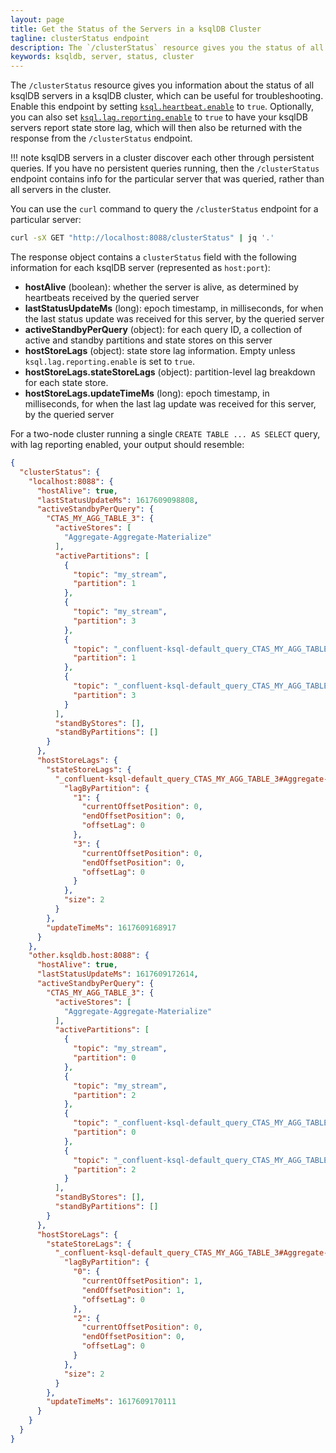 ```yaml
---
layout: page
title: Get the Status of the Servers in a ksqlDB Cluster 
tagline: clusterStatus endpoint
description: The `/clusterStatus` resource gives you the status of all servers in a ksqlDB cluster
keywords: ksqldb, server, status, cluster
---
```


The `/clusterStatus` resource gives you information about the status of all
ksqlDB servers in a ksqlDB cluster, which can be useful for troubleshooting. 
Enable this endpoint by setting [`ksql.heartbeat.enable`](../../reference/server-configuration.md#ksqlheartbeatenable) 
to `true`. Optionally, you can also set [`ksql.lag.reporting.enable`](../../reference/server-configuration.md#ksqllagreportingenable) 
to `true` to have your ksqlDB servers report state store lag, which will 
then also be returned with the response from the `/clusterStatus` endpoint.

!!! note
      ksqlDB servers in a cluster discover each other through persistent queries.
      If you have no persistent queries running, then the `/clusterStatus` endpoint
      contains info for the particular server that was queried, rather than
      all servers in the cluster.  

You can use the `curl` command to query the `/clusterStatus` endpoint
for a particular server:

```bash
curl -sX GET "http://localhost:8088/clusterStatus" | jq '.'
```

The response object contains a `clusterStatus` field with the following
information for each ksqlDB server (represented as `host:port`):

- **hostAlive** (boolean): whether the server is alive, as determined by
  heartbeats received by the queried server
- **lastStatusUpdateMs** (long): epoch timestamp, in milliseconds, for when the
  last status update was received for this server, by the queried server 
- **activeStandbyPerQuery** (object): for each query ID, a collection of 
  active and standby partitions and state stores on this server
- **hostStoreLags** (object): state store lag information. Empty unless
  `ksql.lag.reporting.enable` is set to `true`.
- **hostStoreLags.stateStoreLags** (object): partition-level lag breakdown
  for each state store.
- **hostStoreLags.updateTimeMs** (long): epoch timestamp, in milliseconds, for when 
  the last lag update was received for this server, by the queried server

For a two-node cluster running a single `CREATE TABLE ... AS SELECT` query, 
with lag reporting enabled, your output should resemble:

```json
{
  "clusterStatus": {
    "localhost:8088": {
      "hostAlive": true,
      "lastStatusUpdateMs": 1617609098808,
      "activeStandbyPerQuery": {
        "CTAS_MY_AGG_TABLE_3": {
          "activeStores": [
            "Aggregate-Aggregate-Materialize"
          ],
          "activePartitions": [
            {
              "topic": "my_stream",
              "partition": 1
            },
            {
              "topic": "my_stream",
              "partition": 3
            },
            {
              "topic": "_confluent-ksql-default_query_CTAS_MY_AGG_TABLE_3-Aggregate-GroupBy-repartition",
              "partition": 1
            },
            {
              "topic": "_confluent-ksql-default_query_CTAS_MY_AGG_TABLE_3-Aggregate-GroupBy-repartition",
              "partition": 3
            }
          ],
          "standByStores": [],
          "standByPartitions": []
        }
      },
      "hostStoreLags": {
        "stateStoreLags": {
          "_confluent-ksql-default_query_CTAS_MY_AGG_TABLE_3#Aggregate-Aggregate-Materialize": {
            "lagByPartition": {
              "1": {
                "currentOffsetPosition": 0,
                "endOffsetPosition": 0,
                "offsetLag": 0
              },
              "3": {
                "currentOffsetPosition": 0,
                "endOffsetPosition": 0,
                "offsetLag": 0
              }
            },
            "size": 2
          }
        },
        "updateTimeMs": 1617609168917
      }
    },
    "other.ksqldb.host:8088": {
      "hostAlive": true,
      "lastStatusUpdateMs": 1617609172614,
      "activeStandbyPerQuery": {
        "CTAS_MY_AGG_TABLE_3": {
          "activeStores": [
            "Aggregate-Aggregate-Materialize"
          ],
          "activePartitions": [
            {
              "topic": "my_stream",
              "partition": 0
            },
            {
              "topic": "my_stream",
              "partition": 2
            },
            {
              "topic": "_confluent-ksql-default_query_CTAS_MY_AGG_TABLE_3-Aggregate-GroupBy-repartition",
              "partition": 0
            },
            {
              "topic": "_confluent-ksql-default_query_CTAS_MY_AGG_TABLE_3-Aggregate-GroupBy-repartition",
              "partition": 2
            }
          ],
          "standByStores": [],
          "standByPartitions": []
        }
      },
      "hostStoreLags": {
        "stateStoreLags": {
          "_confluent-ksql-default_query_CTAS_MY_AGG_TABLE_3#Aggregate-Aggregate-Materialize": {
            "lagByPartition": {
              "0": {
                "currentOffsetPosition": 1,
                "endOffsetPosition": 1,
                "offsetLag": 0
              },
              "2": {
                "currentOffsetPosition": 0,
                "endOffsetPosition": 0,
                "offsetLag": 0
              }
            },
            "size": 2
          }
        },
        "updateTimeMs": 1617609170111
      }
    }
  }
}
```

